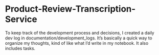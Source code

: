 # Product-Review-Transcription-Service

To keep track of the development process and decisions, I created a daily dev log in documentation/development_logs. It’s basically a quick way to organize my thoughts, kind of like what I’d write in my notebook. It also includes tasks.
